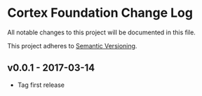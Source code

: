 # Cortex Foundation Change Log

All notable changes to this project will be documented in this file.

This project adheres to [Semantic Versioning](CONTRIBUTING.md).


## v0.0.1 - 2017-03-14
- Tag first release
